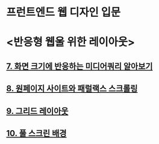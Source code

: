# 프런트엔드 웹 디자인 입문

# <반응형 웹울 위한 레이아웃>

## [7. 화면 크기에 반응하는 미디어쿼리 알아보기](https://github.com/CaesiumY/frontend-web-design-forBeginners/tree/master/07)

## [8. 원페이지 사이트와 패럴랙스 스크롤링](https://github.com/CaesiumY/frontend-web-design-forBeginners/tree/master/08)

## [9. 그리드 레이아웃](https://github.com/CaesiumY/frontend-web-design-forBeginners/tree/master/09)

## [10. 풀 스크린 배경](https://github.com/CaesiumY/frontend-web-design-forBeginners/tree/master/10)
